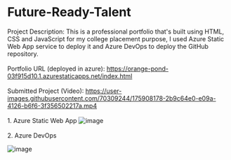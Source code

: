 # Future-Ready-Talent
Project Description: This is a professional portfolio that's built using HTML, CSS and JavaScript for my college placement purpose, I used Azure Static Web App service to deploy it and Azure DevOps to deploy the GitHub repository.
<br/><br/>
Portfolio URL (deployed in azure): https://orange-pond-03f915d10.1.azurestaticapps.net/index.html
<br/><br/>
Submitted Project (Video): 
https://user-images.githubusercontent.com/70309244/175908178-2b9c64e0-e09a-4126-b6f6-3f356502217a.mp4
<br/><br/>1. Azure Static Web App
![image](https://user-images.githubusercontent.com/70309244/174634392-1ea1cef5-ce59-4327-a195-ad27a8c0c8ba.png)
<br/><br/>
2. Azure DevOps

![image](https://user-images.githubusercontent.com/70309244/175241597-7ba48303-e97a-478d-9945-57f9a192b96a.png)


